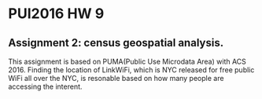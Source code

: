 # PUI2016 HW 9

## Assignment 2: census geospatial analysis. 


This assignment is based on PUMA(Public Use Microdata Area) with ACS 2016. Finding the location of  LinkWiFi, which is NYC released for free public WiFi all over the NYC, is resonable based on how many people are accessing the interent.


